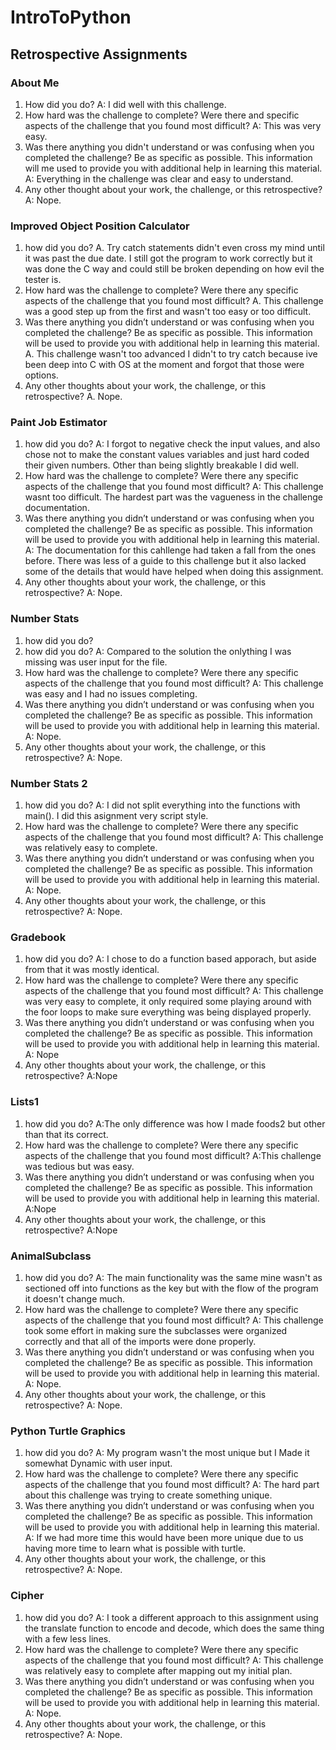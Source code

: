 # IntroToPython

## Retrospective Assignments
### About Me
1. How did you do?
A: I did well with this challenge.
2. How hard was the challenge to complete? Were there and specific aspects of the challenge that you found most difficult?
A: This was very easy.
3. Was there anything you didn't understand or was confusing when you completed the challenge? Be as specific as possible. This information will me used to provide you with additional help in learning this material.
A: Everything in the challenge was clear and easy to understand.
4. Any other thought about your work, the challenge, or this retrospective?
A: Nope.

### Improved Object Position Calculator
1. how did you do?
A. Try catch statements didn't even cross my mind until it was past the due date. I still got the program to work correctly but it was done the C way and could still be broken depending on how evil the tester is.
2. How hard was the challenge to complete? Were there any specific aspects of the challenge that you found most difficult?
A. This challenge was a good step up from the first and wasn't too easy or too difficult.
3. Was there anything you didn’t understand or was confusing when you completed the challenge? Be as specific as possible. This information will be used to provide you with additional help in learning this material.
A. This challenge wasn't too advanced I didn't to try catch because ive been deep into C with OS at the moment and forgot that those were options.
4. Any other thoughts about your work, the challenge, or this retrospective?
A. Nope.

### Paint Job Estimator
1. how did you do?
A: I forgot to negative check the input values, and also chose not to make the constant values variables and just hard coded their given numbers. Other than being slightly breakable I did well.
2. How hard was the challenge to complete? Were there any specific aspects of the challenge that you found most difficult?
A: This challenge wasnt too difficult. The hardest part was the vagueness in the challenge documentation.
3. Was there anything you didn’t understand or was confusing when you completed the challenge? Be as specific as possible. This information will be used to provide you with additional help in learning this material.
A: The documentation for this cahllenge had taken a fall from the ones before. There was less of a guide to this challenge but it also lacked some of the details that would have helped when doing this assignment.
4. Any other thoughts about your work, the challenge, or this retrospective?
A: Nope.

### Number Stats
1. how did you do?
1. how did you do?
A: Compared to the solution the onlything I was missing was user input for the file.
2. How hard was the challenge to complete? Were there any specific aspects of the challenge that you found most difficult?
A: This challenge was easy and I had no issues completing.
3. Was there anything you didn’t understand or was confusing when you completed the challenge? Be as specific as possible. This information will be used to provide you with additional help in learning this material.
A: Nope.
4. Any other thoughts about your work, the challenge, or this retrospective?
A: Nope.

### Number Stats 2
1. how did you do?
A: I did not split everything into the functions with main(). I did this asignment very script style.
2. How hard was the challenge to complete? Were there any specific aspects of the challenge that you found most difficult?
A: This challenge was relatively easy to complete.
3. Was there anything you didn’t understand or was confusing when you completed the challenge? Be as specific as possible. This information will be used to provide you with additional help in learning this material.
A: Nope.
4. Any other thoughts about your work, the challenge, or this retrospective?
A: Nope.

### Gradebook
1. how did you do?
A: I chose to do a function based apporach, but aside from that it was mostly identical.
2. How hard was the challenge to complete? Were there any specific aspects of the challenge that you found most difficult?
A: This challenge was very easy to complete, it only required some playing around with the foor loops to make sure everything was being displayed properly.
3. Was there anything you didn’t understand or was confusing when you completed the challenge? Be as specific as possible. This information will be used to provide you with additional help in learning this material.
A: Nope
4. Any other thoughts about your work, the challenge, or this retrospective?
A:Nope

### Lists1 
1. how did you do?
A:The only difference was how I made foods2 but other than that its correct.
2. How hard was the challenge to complete? Were there any specific aspects of the challenge that you found most difficult?
A:This challenge was tedious but was easy.
3. Was there anything you didn’t understand or was confusing when you completed the challenge? Be as specific as possible. This information will be used to provide you with additional help in learning this material.
A:Nope
4. Any other thoughts about your work, the challenge, or this retrospective?
A:Nope

### AnimalSubclass
1. how did you do?
A: The main functionality was the same mine wasn't as sectioned off into functions as the key but with the flow of the program it doesn't change much.
2. How hard was the challenge to complete? Were there any specific aspects of the challenge that you found most difficult?
A: This challenge took some effort in making sure the subclasses were organized correctly and that all of the imports were done properly.
3. Was there anything you didn’t understand or was confusing when you completed the challenge? Be as specific as possible. This information will be used to provide you with additional help in learning this material.
A: Nope.
4. Any other thoughts about your work, the challenge, or this retrospective?
A: Nope.

### Python Turtle Graphics
1. how did you do?
A: My program wasn't the most unique but I Made it somewhat Dynamic with user input.
2. How hard was the challenge to complete? Were there any specific aspects of the challenge that you found most difficult?
A: The hard part about this challenge was trying to create something unique.
3. Was there anything you didn’t understand or was confusing when you completed the challenge? Be as specific as possible. This information will be used to provide you with additional help in learning this material.
A: If we had more time this would have been more unique due to us having more time to learn what is possible with turtle.
4. Any other thoughts about your work, the challenge, or this retrospective?
A: Nope.

### Cipher
1. how did you do?
A: I took a different approach to this assignment using the translate function to encode and decode, which does the same thing with a few less lines.
2. How hard was the challenge to complete? Were there any specific aspects of the challenge that you found most difficult?
A: This challenge was relatively easy to complete after mapping out my initial plan.
3. Was there anything you didn’t understand or was confusing when you completed the challenge? Be as specific as possible. This information will be used to provide you with additional help in learning this material.
A: Nope.
4. Any other thoughts about your work, the challenge, or this retrospective?
A: Nope.
